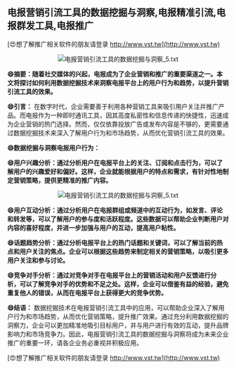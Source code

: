 ## **电报营销引流工具的数据挖掘与洞察,电报精准引流,电报群发工具,电报推广**

[😍想了解推广相关软件的朋友请登录 http://www.vst.tw](http://www.vst.tw)

 <center><img src="https://vst.tw/MP4/tuiguang/png/6.png" alt="电报营销引流工具的数据挖掘与洞察_5.txt"></center>

**😄摘要：随着社交媒体的兴起，电报成为了企业营销和推广的重要渠道之一。本文将探讨如何利用数据挖掘技术来洞察电报平台上的用户行为和趋势，以提升营销引流工具的效果。**

**😄引言：**
在数字时代，企业需要善于利用各种营销工具来吸引用户关注并推广产品。而电报作为一种即时通讯工具，因其高度私密性和信息传递的快捷性，迅速成为企业营销的热门选择。然而，仅仅依靠投放广告或发布内容是不够的，更需要通过数据挖掘技术来深入了解用户行为和市场趋势，从而优化营销引流工具的效果。

**😄数据挖掘与洞察电报用户行为：**

**😄用户兴趣分析：通过分析用户在电报平台上的关注、订阅和点击行为，可以了解用户的兴趣爱好和偏好。这样，企业就能根据用户的特点和需求，有针对性地制定营销策略，提供更精准的推广内容。**

 <center><img src="https://vst.tw/MP4/tuiguang/png/7.png" alt="电报营销引流工具的数据挖掘与洞察_5.txt"></center>

**😄用户互动分析：通过分析用户在电报群组或频道中的互动行为，如发言、评论和转发等，可以了解用户的参与度和活跃程度。这些数据可以帮助企业判断用户对内容的喜好程度，并进一步加强与用户的互动，提高用户粘性。**

**😄话题趋势分析：通过分析电报平台上的热门话题和关键词，可以了解当前的热点和用户关注的焦点。企业可以根据这些趋势来制定相关的营销策略，以吸引更多用户关注和参与讨论。**

**😄竞争对手分析：通过对竞争对手在电报平台上的营销活动和用户反馈进行分析，可以了解竞争对手的优势和不足之处。这样，企业可以借鉴有益的经验，避免重复他人的错误，从而在电报平台上获得更大的竞争优势。**

**😄结语：**
数据挖掘技术在电报营销引流工具中的应用，可以帮助企业深入了解用户行为和市场趋势，从而优化营销策略，提升推广效果。通过充分利用数据挖掘的洞察力，企业可以更加精准地吸引目标用户，并与用户进行有效的互动，提升品牌影响力和市场竞争力。因此，电报营销引流工具的数据挖掘与洞察将成为未来企业推广的重要一环，请各企业务必重视并积极应用。

[😍想了解推广相关软件的朋友请登录 http://www.vst.tw](http://www.vst.tw)



